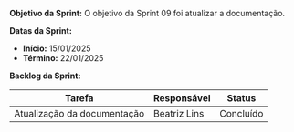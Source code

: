 
**Objetivo da Sprint:**
O objetivo da Sprint 09 foi atualizar a documentação.

**Datas da Sprint:**

- **Início:** 15/01/2025
- **Término:** 22/01/2025

**Backlog da Sprint:**

| Tarefa | Responsável | Status |
|--------|-------------|-----------------------|
| Atualização da documentação | Beatriz Lins | Concluído |




